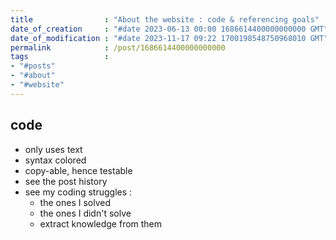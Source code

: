 ```yaml
---
title                : "About the website : code & referencing goals"
date_of_creation     : "#date 2023-06-13 00:00 1686614400000000000 GMT"
date_of_modification : "#date 2023-11-17 09:22 1700198548750968010 GMT"
permalink            : /post/1686614400000000000
tags                 : 
- "#posts"
- "#about" 
- "#website"
---
```


## code
  - only uses text
  - syntax colored
  - copy-able, hence testable
  - see the post history
  - see my coding struggles :
    - the ones I solved
    - the ones I didn't solve
    - extract knowledge from them